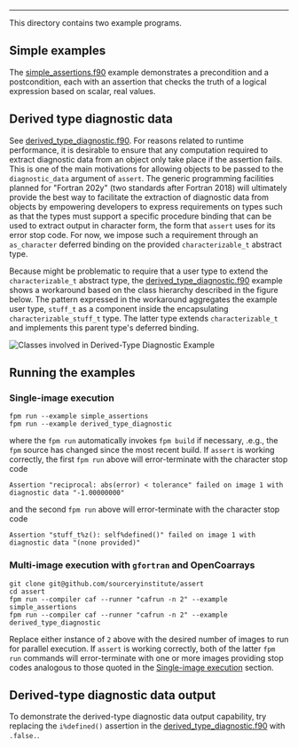 -------------------------------------------

This directory contains two example programs.

Simple examples
---------------

The [simple_assertions.f90] example demonstrates a precondition and a
postcondition, each with an assertion that checks the truth of a logical 
expression based on scalar, real values.

Derived type diagnostic data
----------------------------

See [derived_type_diagnostic.f90].  For reasons related to runtime performance,
it is desirable to ensure that any computation required to extract diagnostic
data from an object only take place if the assertion fails.  This is one of the
main motivations for allowing objects to be passed to the `diagnostic_data`
argument of `assert`.  The generic programming facilities planned for
"Fortran 202y" (two standards after Fortran 2018) will ultimately provide the
best way to facilitate the extraction of diagnostic data from objects by
empowering developers to express requirements on types such as that the types
must support a specific procedure binding that can be used to extract output
in character form, the form that `assert` uses for its error stop code.  For 
now, we impose such a requirement through an `as_character` deferred binding
on the provided `characterizable_t` abstract type.

Because might be problematic to require that a user type to extend the
`characterizable_t` abstract type, the [derived_type_diagnostic.f90] example
shows a workaround based on the class hierarchy described in the figure 
below.  The pattern expressed in the workaround aggregates the example user
type, `stuff_t` as a component inside the encapsulating `characterizable_stuff_t`
type.  The latter type extends `characterizable_t` and implements this parent
type's deferred binding.

![Classes involved in Derived-Type Diagnostic Example](https://user-images.githubusercontent.com/13108868/130385757-6b79e5f1-5dec-440c-98f5-0f659c538754.png)

Running the examples
--------------------

### Single-image execution
```
fpm run --example simple_assertions
fpm run --example derived_type_diagnostic
```
where the `fpm run` automatically invokes `fpm build` if necessary, .e.g., the `fpm` source has
changed since the most recent build.  If `assert` is working correctly, the first `fpm run` above
will error-terminate with the character stop code
```
Assertion "reciprocal: abs(error) < tolerance" failed on image 1 with diagnostic data "-1.00000000"
```
and the second `fpm run` above will error-terminate with the character stop code
```
Assertion "stuff_t%z(): self%defined()" failed on image 1 with diagnostic data "(none provided)"
```

### Multi-image execution with `gfortran` and OpenCoarrays
```
git clone git@github.com/sourceryinstitute/assert
cd assert
fpm run --compiler caf --runner "cafrun -n 2" --example simple_assertions
fpm run --compiler caf --runner "cafrun -n 2" --example derived_type_diagnostic
```
Replace either instance of `2` above with the desired number of images to run for parallel execution.
If `assert` is working correctly, both of the latter `fpm run` commands will error-terminate with one
or more images providing stop codes analogous to those quoted in the [Single-image execution] section.

## Derived-type diagnostic data output
To demonstrate the derived-type diagnostic data output capability, try replacing the
`i%defined()` assertion in the [derived_type_diagnostic.f90](./derived_type_diagnostic.f90)
with `.false.`.

[Hyperlinks]:#
[OpenCoarrays]: https://github.com/sourceryinstitute/opencoarrays
[Enforcing programming contracts]: #enforcing-programming-contracts
[Single-image execution]: #single-image-execution
[derived_type_diagnostic.f90]: ./derived_type_diagnostic.f90
[simple_assertions.f90]: ./simple_assertions.f90
